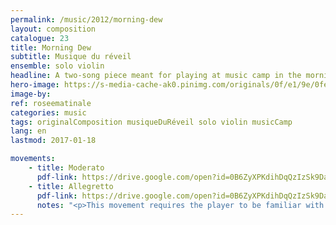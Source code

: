 ```yaml
---
permalink: /music/2012/morning-dew
layout: composition
catalogue: 23
title: Morning Dew
subtitle: Musique du réveil
ensemble: solo violin
headline: A two-song piece meant for playing at music camp in the morning as a wakeup call.
hero-image: https://s-media-cache-ak0.pinimg.com/originals/0f/e1/9e/0fe19ee672067b2d7f9b98cc51b7650d.jpg
image-by: 
ref: roseematinale
categories: music
tags: originalComposition musiqueDuRéveil solo violin musicCamp
lang: en
lastmod: 2017-01-18

movements:
    - title: Moderato
      pdf-link: https://drive.google.com/open?id=0B6ZyXPKdihDqQzIzSk9DaktQOVE&authuser=0
    - title: Allegretto
      pdf-link: https://drive.google.com/open?id=0B6ZyXPKdihDqQzIzSk9DaktQOVE&authuser=0
      notes: "<p>This movement requires the player to be familiar with the left-hand pizzacato technique.</p>"
---
```

